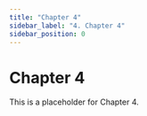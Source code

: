 ```yaml
---
title: "Chapter 4"
sidebar_label: "4. Chapter 4"
sidebar_position: 0
---
```


# Chapter 4

This is a placeholder for Chapter 4.
